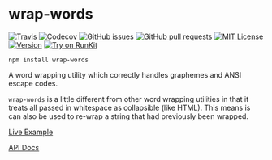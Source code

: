 # wrap-words

<!--
... http://shields.io
[![David](https://img.shields.io/david/__PROJECT_GH_USER__/__PROJECT_NAME__.svg)](__PROJECT_GH_URL__)
[![Node.js](https://img.shields.io/node/v/__PROJECT_NAME__.svg)](https://www.npmjs.org/package/__PROJECT_NAME__)
-->

[![Travis](https://img.shields.io/travis/chrisjshull/wrap-words.svg)](https://travis-ci.org/chrisjshull/wrap-words)
[![Codecov](https://img.shields.io/codecov/c/github/chrisjshull/wrap-words.svg)](https://codecov.io/gh/chrisjshull/wrap-words)
[![GitHub issues](https://img.shields.io/github/issues/chrisjshull/wrap-words.svg)](https://github.com/chrisjshull/wrap-words/issues)
[![GitHub pull requests](https://img.shields.io/github/issues-pr/chrisjshull/wrap-words.svg)](https://github.com/chrisjshull/wrap-words/pulls)
[![MIT License](https://img.shields.io/npm/l/wrap-words.svg)](https://github.com/chrisjshull/wrap-words)
[![Version](https://img.shields.io/npm/v/wrap-words.svg?label=version)](https://www.npmjs.org/package/wrap-words)
[![Try on RunKit](https://badge.runkitcdn.com/wrap-words.svg)](https://npm.runkit.com/wrap-words)

`npm install wrap-words`

A word wrapping utility which correctly handles graphemes and ANSI escape codes.

`wrap-words` is a little different from other word wrapping utilities in that it treats all passed in whitespace as collapsible (like HTML). This means is can also be used to re-wrap a string that had previously been wrapped.

[Live Example](docs/index.html)

[API Docs](docs/api/)
